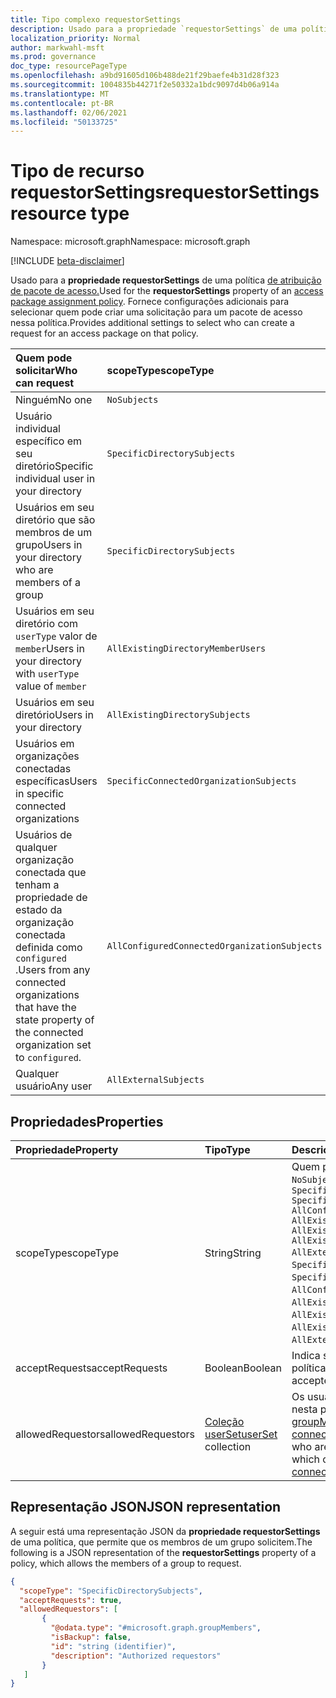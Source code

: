```yaml
---
title: Tipo complexo requestorSettings
description: Usado para a propriedade `requestorSettings` de uma política de atribuição de pacote de acesso. Fornece configurações adicionais para selecionar quem pode criar uma solicitação.
localization_priority: Normal
author: markwahl-msft
ms.prod: governance
doc_type: resourcePageType
ms.openlocfilehash: a9bd91605d106b488de21f29baefe4b31d28f323
ms.sourcegitcommit: 1004835b44271f2e50332a1bdc9097d4b06a914a
ms.translationtype: MT
ms.contentlocale: pt-BR
ms.lasthandoff: 02/06/2021
ms.locfileid: "50133725"
---
```

# <a name="requestorsettings-resource-type"></a><span data-ttu-id="fa743-104">Tipo de recurso requestorSettings</span><span class="sxs-lookup"><span data-stu-id="fa743-104">requestorSettings resource type</span></span>

<span data-ttu-id="fa743-105">Namespace: microsoft.graph</span><span class="sxs-lookup"><span data-stu-id="fa743-105">Namespace: microsoft.graph</span></span>

[!INCLUDE [beta-disclaimer](../../includes/beta-disclaimer.md)]

<span data-ttu-id="fa743-106">Usado para a **propriedade requestorSettings** de uma política [de atribuição de pacote de acesso.](accesspackageassignmentpolicy.md)</span><span class="sxs-lookup"><span data-stu-id="fa743-106">Used for the **requestorSettings** property of an [access package assignment policy](accesspackageassignmentpolicy.md).</span></span> <span data-ttu-id="fa743-107">Fornece configurações adicionais para selecionar quem pode criar uma solicitação para um pacote de acesso nessa política.</span><span class="sxs-lookup"><span data-stu-id="fa743-107">Provides additional settings to select who can create a request for an access package on that policy.</span></span>

| <span data-ttu-id="fa743-108">Quem pode solicitar</span><span class="sxs-lookup"><span data-stu-id="fa743-108">Who can request</span></span> | <span data-ttu-id="fa743-109">scopeType</span><span class="sxs-lookup"><span data-stu-id="fa743-109">scopeType</span></span> | <span data-ttu-id="fa743-110">Coleção allowedRequestors</span><span class="sxs-lookup"><span data-stu-id="fa743-110">allowedRequestors collection</span></span>|
|:----------------|:----------|:------------------|
|<span data-ttu-id="fa743-111">Ninguém</span><span class="sxs-lookup"><span data-stu-id="fa743-111">No one</span></span>|`NoSubjects`|<span data-ttu-id="fa743-112">matriz vazia</span><span class="sxs-lookup"><span data-stu-id="fa743-112">empty array</span></span>|
|<span data-ttu-id="fa743-113">Usuário individual específico em seu diretório</span><span class="sxs-lookup"><span data-stu-id="fa743-113">Specific individual user in your directory</span></span>|`SpecificDirectorySubjects`|[<span data-ttu-id="fa743-114">singleUser</span><span class="sxs-lookup"><span data-stu-id="fa743-114">singleUser</span></span>](singleuser.md)|
|<span data-ttu-id="fa743-115">Usuários em seu diretório que são membros de um grupo</span><span class="sxs-lookup"><span data-stu-id="fa743-115">Users in your directory who are members of a group</span></span>|`SpecificDirectorySubjects`|[<span data-ttu-id="fa743-116">groupMembers</span><span class="sxs-lookup"><span data-stu-id="fa743-116">groupMembers</span></span>](groupmembers.md)|
|<span data-ttu-id="fa743-117">Usuários em seu diretório com `userType` valor de `member`</span><span class="sxs-lookup"><span data-stu-id="fa743-117">Users in your directory with `userType` value of `member`</span></span>|`AllExistingDirectoryMemberUsers`|<span data-ttu-id="fa743-118">matriz vazia</span><span class="sxs-lookup"><span data-stu-id="fa743-118">empty array</span></span>|
|<span data-ttu-id="fa743-119">Usuários em seu diretório</span><span class="sxs-lookup"><span data-stu-id="fa743-119">Users in your directory</span></span>|`AllExistingDirectorySubjects`|<span data-ttu-id="fa743-120">matriz vazia</span><span class="sxs-lookup"><span data-stu-id="fa743-120">empty array</span></span>|
|<span data-ttu-id="fa743-121">Usuários em organizações conectadas específicas</span><span class="sxs-lookup"><span data-stu-id="fa743-121">Users in specific connected organizations</span></span>|`SpecificConnectedOrganizationSubjects`|[<span data-ttu-id="fa743-122">connectedOrganizationMembers</span><span class="sxs-lookup"><span data-stu-id="fa743-122">connectedOrganizationMembers</span></span>](connectedorganizationmembers.md)|
|<span data-ttu-id="fa743-123">Usuários de qualquer organização conectada que tenham a propriedade de estado da organização conectada definida como `configured` .</span><span class="sxs-lookup"><span data-stu-id="fa743-123">Users from any connected organizations that have the state property of the connected organization set to `configured`.</span></span>|`AllConfiguredConnectedOrganizationSubjects`|<span data-ttu-id="fa743-124">matriz vazia</span><span class="sxs-lookup"><span data-stu-id="fa743-124">empty array</span></span>|
|<span data-ttu-id="fa743-125">Qualquer usuário</span><span class="sxs-lookup"><span data-stu-id="fa743-125">Any user</span></span>|`AllExternalSubjects`|<span data-ttu-id="fa743-126">matriz vazia</span><span class="sxs-lookup"><span data-stu-id="fa743-126">empty array</span></span>|

## <a name="properties"></a><span data-ttu-id="fa743-127">Propriedades</span><span class="sxs-lookup"><span data-stu-id="fa743-127">Properties</span></span>

| <span data-ttu-id="fa743-128">Propriedade</span><span class="sxs-lookup"><span data-stu-id="fa743-128">Property</span></span>                     | <span data-ttu-id="fa743-129">Tipo</span><span class="sxs-lookup"><span data-stu-id="fa743-129">Type</span></span>                      | <span data-ttu-id="fa743-130">Descrição</span><span class="sxs-lookup"><span data-stu-id="fa743-130">Description</span></span> |
| :--------------------------- | :------------------------ | :---------- |
| <span data-ttu-id="fa743-131">scopeType</span><span class="sxs-lookup"><span data-stu-id="fa743-131">scopeType</span></span> |<span data-ttu-id="fa743-132">String</span><span class="sxs-lookup"><span data-stu-id="fa743-132">String</span></span> |<span data-ttu-id="fa743-133">Quem pode solicitar.</span><span class="sxs-lookup"><span data-stu-id="fa743-133">Who can request.</span></span> <span data-ttu-id="fa743-134">Um de `NoSubjects` , , , , ou `SpecificDirectorySubjects` `SpecificConnectedOrganizationSubjects` `AllConfiguredConnectedOrganizationSubjects` `AllExistingConnectedOrganizationSubjects` `AllExistingDirectoryMemberUsers` `AllExistingDirectorySubjects` `AllExternalSubjects` .</span><span class="sxs-lookup"><span data-stu-id="fa743-134">One of `NoSubjects`, `SpecificDirectorySubjects`, `SpecificConnectedOrganizationSubjects`, `AllConfiguredConnectedOrganizationSubjects`, `AllExistingConnectedOrganizationSubjects`, `AllExistingDirectoryMemberUsers`, `AllExistingDirectorySubjects` or `AllExternalSubjects`.</span></span>  |
| <span data-ttu-id="fa743-135">acceptRequests</span><span class="sxs-lookup"><span data-stu-id="fa743-135">acceptRequests</span></span> | <span data-ttu-id="fa743-136">Boolean</span><span class="sxs-lookup"><span data-stu-id="fa743-136">Boolean</span></span> | <span data-ttu-id="fa743-137">Indica se novas solicitações são aceitas nesta política.</span><span class="sxs-lookup"><span data-stu-id="fa743-137">Indicates whether new requests are accepted on this policy.</span></span> |
| <span data-ttu-id="fa743-138">allowedRequestors</span><span class="sxs-lookup"><span data-stu-id="fa743-138">allowedRequestors</span></span> | <span data-ttu-id="fa743-139">[Coleção userSet](userset.md)</span><span class="sxs-lookup"><span data-stu-id="fa743-139">[userSet](userset.md) collection</span></span>| <span data-ttu-id="fa743-140">Os usuários que têm permissão para solicitar nesta política, que pode ser [singleUser](singleuser.md), [groupMembers](groupmembers.md)e [connectedOrganizationMembers](connectedorganizationmembers.md).</span><span class="sxs-lookup"><span data-stu-id="fa743-140">The users who are allowed to request on this policy, which can be [singleUser](singleuser.md), [groupMembers](groupmembers.md), and [connectedOrganizationMembers](connectedorganizationmembers.md).</span></span> |

## <a name="json-representation"></a><span data-ttu-id="fa743-141">Representação JSON</span><span class="sxs-lookup"><span data-stu-id="fa743-141">JSON representation</span></span>


<span data-ttu-id="fa743-142">A seguir está uma representação JSON da **propriedade requestorSettings** de uma política, que permite que os membros de um grupo solicitem.</span><span class="sxs-lookup"><span data-stu-id="fa743-142">The following is a JSON representation of the **requestorSettings** property of a policy, which allows the members of a group to request.</span></span>

<!-- {
  "blockType": "resource",
  "optionalProperties": [

  ],
  "@odata.type": "microsoft.graph.requestorSettings"
}-->

```json
{
  "scopeType": "SpecificDirectorySubjects",
  "acceptRequests": true,
  "allowedRequestors": [
       {
         "@odata.type": "#microsoft.graph.groupMembers",
         "isBackup": false,
         "id": "string (identifier)",
         "description": "Authorized requestors"
       }
   ]
}
```


<!-- uuid: 16cd6b66-4b1a-43a1-adaf-3a886856ed98
2019-02-04 14:57:30 UTC -->
<!-- {
  "type": "#page.annotation",
  "description": "requestorSettings complex type",
  "keywords": "",
  "section": "documentation",
  "tocPath": ""
}-->



